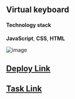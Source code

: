 ## Virtual keyboard

#### Technology stack

**JavaScript**, **CSS**, **HTML**

![image](https://github.com/Tetiana-KET/virtual-keyboard/assets/99186560/3f4f0e52-40ea-4aa2-a75f-b58d9b7f2771)

## [Deploy Link](https://tetiana-ket.github.io/virtual-keyboard/src/index.html)

## [Task Link](https://github.com/rolling-scopes-school/tasks/blob/eb98353fb0a0f67945afff7759f21e61d520e495/tasks/virtual-keyboard/virtual-keyboard-ru.md)


